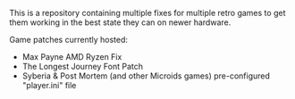 This is a repository containing multiple fixes for multiple retro games to get them working in the best state they can on newer hardware.

Game patches currently hosted:
- Max Payne AMD Ryzen Fix
- The Longest Journey Font Patch
- Syberia & Post Mortem (and other Microids games) pre-configured "player.ini" file
